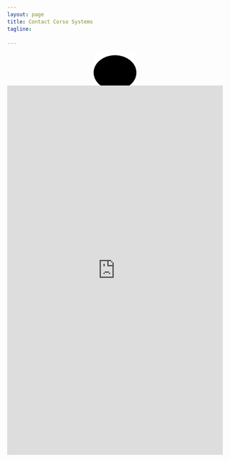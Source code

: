 ```yaml
---
layout: page
title: Contact Corso Systems
tagline: 

---
```



<body>


<img style="margin-left:auto; margin-right:auto; display:block;margin-bottom:-40px;" src="img/chat.svg" height="100px" width="100px">

<!--Javascript-->

<script src="http://code.jquery.com/jquery-latest.min.js"></script>
<script src="http://ajax.googleapis.com/ajax/libs/jquery/1.10.2/jquery.min.js"></script>﻿
<script src="js/bootstrap.js"></script>
<iframe id="JotFormIFrame" onload="window.parent.scrollTo(0,0)" allowtransparency="true" src="http://form.jotform.us/form/42667426563159" frameborder="0" style="width:100%; height:864px; border:none;margin-top-30px;padding-top:-30px;" scrolling="no"></iframe>
<script type="text/javascript">window.handleIFrameMessage = function(e) {var args = e.data.split(":");var iframe = document.getElementById("JotFormIFrame");if (!iframe)return;switch (args[0]) {case "scrollIntoView":iframe.scrollIntoView();break;case "setHeight":iframe.style.height = args[1] + "px";break;case "collapseErrorPage":if (iframe.clientHeight > window.innerHeight) {iframe.style.height = window.innerHeight + "px";}break;case "reloadPage":window.location.reload();break;}};if (window.addEventListener) {window.addEventListener("message", handleIFrameMessage, false);} else if (window.attachEvent) {window.attachEvent("onmessage", handleIFrameMessage);}</script>
</body>